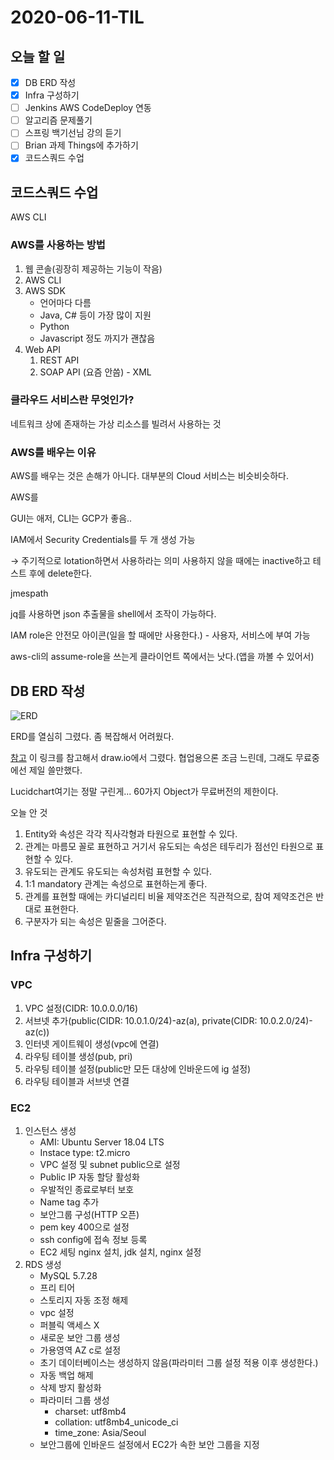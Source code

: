 # 2020-06-11-TIL

## 오늘 할 일

- [x] DB ERD 작성
- [x] Infra 구성하기
- [ ] Jenkins AWS CodeDeploy 연동
- [ ] 알고리즘 문제풀기
- [ ] 스프링 백기선님 강의 듣기
- [ ] Brian 과제 Things에 추가하기
- [x] 코드스쿼드 수업

## 코드스쿼드 수업

AWS CLI

### AWS를 사용하는 방법

1. 웹 콘솔(굉장히 제공하는 기능이 작음)
2. AWS CLI
3. AWS SDK
   - 언어마다 다름
   - Java, C# 등이 가장 많이 지원
   - Python
   - Javascript 정도 까지가 괜찮음
4. Web API
   1. REST API
   2. SOAP API (요즘 안씀) - XML

### 클라우드 서비스란 무엇인가?

네트워크 상에 존재하는 가상 리소스를 빌려서 사용하는 것

### AWS를 배우는 이유

AWS를 배우는 것은 손해가 아니다. 대부분의 Cloud 서비스는 비슷비슷하다.

AWS를 

GUI는 애저, CLI는 GCP가 좋음..

IAM에서 Security Credentials를 두 개 생성 가능

→ 주기적으로 lotation하면서 사용하라는 의미 사용하지 않을 때에는 inactive하고 테스트 후에 delete한다.

jmespath

jq를 사용하면 json 추출물을 shell에서 조작이 가능하다.

IAM role은 안전모 아이콘(일을 할 때에만 사용한다.) - 사용자, 서비스에 부여 가능

aws-cli의 assume-role을 쓰는게 클라이언트 쪽에서는 낫다.(앱을 까볼 수 있어서)

## DB ERD 작성

![ERD](https://i.imgur.com/3T0TLGX.png)

ERD를 열심히 그렸다. 좀 복잡해서 어려웠다.

[참고](https://victorydntmd.tistory.com/126) 이 링크를 참고해서 draw.io에서 그렸다. 협업용으론 조금 느린데, 그래도 무료중에선 제일 쓸만했다.

Lucidchart여기는 정말 구린게... 60가지 Object가 무료버전의 제한이다.

오늘 안 것

1. Entity와 속성은 각각 직사각형과 타원으로 표현할 수 있다.
2. 관계는 마름모 꼴로 표현하고 거기서 유도되는 속성은 테두리가 점선인 타원으로 표현할 수 있다.
3. 유도되는 관계도 유도되는 속성처럼 표현할 수 있다.
4. 1:1 mandatory 관계는 속성으로 표현하는게 좋다.
5. 관계를 표현할 때에는 카디널리티 비율 제약조건은 직관적으로, 참여 제약조건은 반대로 표현한다.
6. 구분자가 되는 속성은 밑줄을 그어준다.

## Infra 구성하기

### VPC

1. VPC 설정(CIDR: 10.0.0.0/16)
2. 서브넷 추가(public(CIDR: 10.0.1.0/24)-az(a), private(CIDR: 10.0.2.0/24)-az(c))
3. 인터넷 게이트웨이 생성(vpc에 연결)
4. 라우팅 테이블 생성(pub, pri)
5. 라우팅 테이블 설정(public만 모든 대상에 인바운드에 ig 설정)
6. 라우팅 테이블과 서브넷 연결

### EC2

1. 인스턴스 생성
   - AMI: Ubuntu Server 18.04 LTS
   - Instace type: t2.micro
   - VPC 설정 및 subnet public으로 설정
   - Public IP 자동 할당 활성화
   - 우발적인 종료로부터 보호
   - Name tag 추가
   - 보안그룹 구성(HTTP 오픈)
   - pem key 400으로 설정
   - ssh config에 접속 정보 등록
   - EC2 세팅 nginx 설치, jdk 설치, nginx 설정
2. RDS 생성
   - MySQL 5.7.28
   - 프리 티어
   - 스토리지 자동 조정 해제
   - vpc 설정
   - 퍼블릭 액세스 X
   - 새로운 보안 그룹 생성
   - 가용영역 AZ c로 설정
   - 초기 데이터베이스는 생성하지 않음(파라미터 그룹 설정 적용 이후 생성한다.)
   - 자동 백업 해제
   - 삭제 방지 활성화
   - 파라미터 그룹 생성
     - charset: utf8mb4
     - collation: utf8mb4_unicode_ci
     - time_zone: Asia/Seoul
   - 보안그룹에 인바운드 설정에서 EC2가 속한 보안 그룹을 지정

